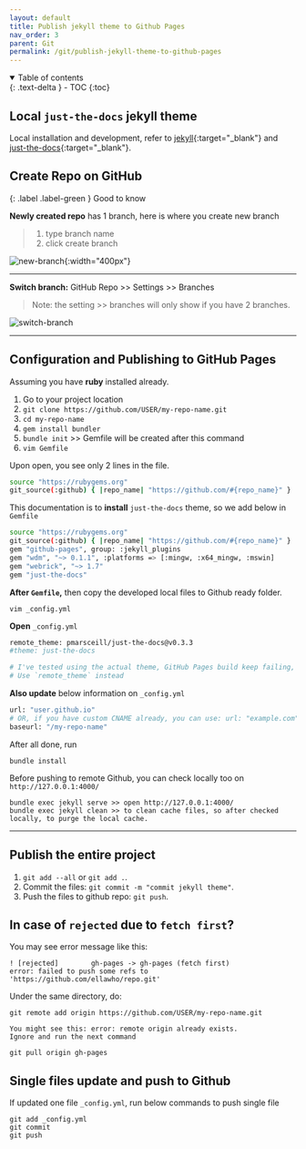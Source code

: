 ```yaml
---
layout: default    
title: Publish jekyll theme to Github Pages 
nav_order: 3
parent: Git
permalink: /git/publish-jekyll-theme-to-github-pages
---
```


<details open markdown="block">
  <summary>
    Table of contents
  </summary>
  {: .text-delta }
- TOC
{:toc}
</details>

## Local `just-the-docs` jekyll theme 

Local installation and development, refer to [jekyll](https://jekyllrb.com){:target="_blank"} and [just-the-docs](https://pmarsceill.github.io/just-the-docs/){:target="_blank"}. 

## Create Repo on GitHub

{: .label .label-green } 
Good to know

**Newly created repo** has 1 branch, here is where you create new branch 

> 1. type branch name
> 2. click create branch

![new-branch](../assets/images/git/branch.png){:width="400px"}

---

**Switch branch:** GitHub Repo >> Settings >> Branches 
> Note: the setting >> branches will only show if you have 2 branches. 

![switch-branch](../assets/images/git/switch-branch.png)

---

## Configuration and Publishing to GitHub Pages

Assuming you have **ruby** installed already. 

1. Go to your project location 
2. `git clone https://github.com/USER/my-repo-name.git`
3. `cd my-repo-name`
4. `gem install bundler`
5. `bundle init` >> Gemfile will be created after this command 
6. `vim Gemfile` 

Upon open, you see only 2 lines in the file. 

```bash
source "https://rubygems.org"
git_source(:github) { |repo_name| "https://github.com/#{repo_name}" }
```

This documentation is to **install** `just-the-docs` theme, so we add below in `Gemfile` 

```bash
source "https://rubygems.org"
git_source(:github) { |repo_name| "https://github.com/#{repo_name}" }
gem "github-pages", group: :jekyll_plugins
gem "wdm", "~> 0.1.1", :platforms => [:mingw, :x64_mingw, :mswin]
gem "webrick", "~> 1.7"
gem "just-the-docs"
```

**After `Gemfile`,** then copy the developed local files to Github ready folder. 

```
vim _config.yml
```

**Open** `_config.yml` 

```bash
remote_theme: pmarsceill/just-the-docs@v0.3.3
#theme: just-the-docs

# I've tested using the actual theme, GitHub Pages build keep failing, still don't know why. 
# Use `remote_theme` instead
```

**Also update** below information on `_config.yml` 

```bash
url: "user.github.io"
# OR, if you have custom CNAME already, you can use: url: "example.com"
baseurl: "/my-repo-name"
```

After all done, run 

```
bundle install
```

Before pushing to remote Github, you can check locally too on `http://127.0.0.1:4000/` 

```
bundle exec jekyll serve >> open http://127.0.0.1:4000/
bundle exec jekyll clean >> to clean cache files, so after checked locally, to purge the local cache.
```

---

## Publish the entire project 

1. `git add --all` or `git add .`.
2. Commit the files: `git commit -m "commit jekyll theme"`.
3. Push the files to github repo: `git push`.

## In case of `rejected` due to `fetch first`? 

You may see error message like this: 

```
! [rejected]        gh-pages -> gh-pages (fetch first)
error: failed to push some refs to 'https://github.com/ellawho/repo.git'
```

Under the same directory, do: 

```
git remote add origin https://github.com/USER/my-repo-name.git

You might see this: error: remote origin already exists.
Ignore and run the next command

git pull origin gh-pages 
```

## Single files update and push to Github

If updated one file `_config.yml`, run below commands to push single file

```
git add _config.yml
git commit
git push 
```